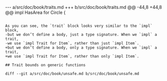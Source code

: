 --- a/src/doc/book/traits.md
+++ b/src/doc/book/traits.md
@@ -44,8 +44,8 @@ impl HasArea for Circle {
 ```
 
 As you can see, the `trait` block looks very similar to the `impl` block,
-but we don’t define a body, just a type signature. When we `impl` a trait,
-we use `impl Trait for Item`, rather than just `impl Item`.
+but we don’t define a body, only a type signature. When we `impl` a trait,
+we use `impl Trait for Item`, rather than only `impl Item`.
 
 ## Trait bounds on generic functions
 
diff --git a/src/doc/book/unsafe.md b/src/doc/book/unsafe.md
